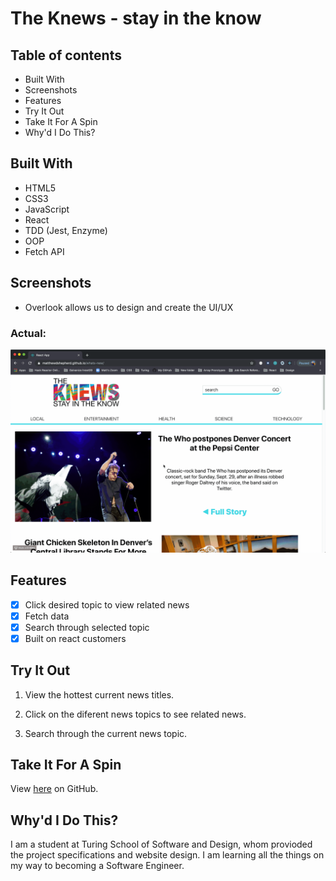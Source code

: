 # The Knews - stay in the know

## Table of contents
* Built With 
* Screenshots
* Features
* Try It Out
* Take It For A Spin
* Why'd I Do This?

## Built With

- HTML5
- CSS3
- JavaScript
- React
- TDD (Jest, Enzyme)
- OOP
- Fetch API

## Screenshots

- Overlook allows us to design and create the UI/UX
  
### Actual:
  <img src="./src/images/The-knews.gif" alt="GIF app run throuugh">

## Features

- [x] Click desired topic to view related news
- [x] Fetch data
- [x] Search through selected topic
- [x] Built on react
customers

## Try It Out


1. View the hottest current news titles.

2. Click on the diferent news topics to see related news.

3. Search through the current news topic.

## Take It For A Spin

View <a href=https://matthewdshepherd.github.io/whats-new//>here</a> on GitHub.

## Why'd I Do This?

I am a student at Turing School of Software and Design, whom provioded the project specifications and website design. I am learning all the things on my way to becoming a Software Engineer.
